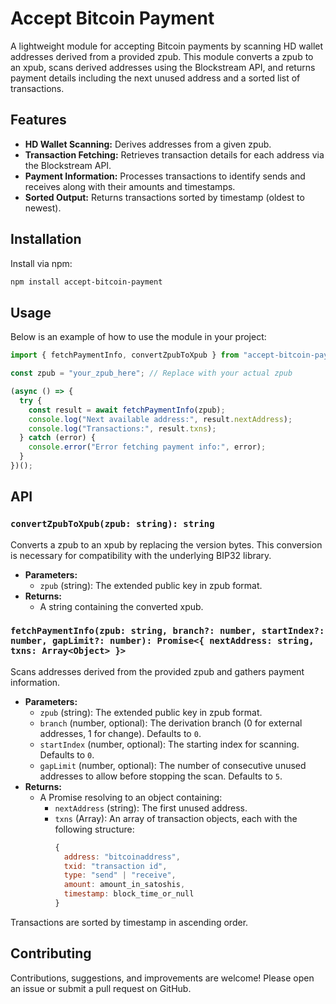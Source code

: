 

# Accept Bitcoin Payment

A lightweight module for accepting Bitcoin payments by scanning HD wallet addresses derived from a provided zpub. This module converts a zpub to an xpub, scans derived addresses using the Blockstream API, and returns payment details including the next unused address and a sorted list of transactions.

## Features

- **HD Wallet Scanning:** Derives addresses from a given zpub.
- **Transaction Fetching:** Retrieves transaction details for each address via the Blockstream API.
- **Payment Information:** Processes transactions to identify sends and receives along with their amounts and timestamps.
- **Sorted Output:** Returns transactions sorted by timestamp (oldest to newest).

## Installation

Install via npm:

```bash
npm install accept-bitcoin-payment
```

## Usage

Below is an example of how to use the module in your project:

```js
import { fetchPaymentInfo, convertZpubToXpub } from "accept-bitcoin-payment";

const zpub = "your_zpub_here"; // Replace with your actual zpub

(async () => {
  try {
    const result = await fetchPaymentInfo(zpub);
    console.log("Next available address:", result.nextAddress);
    console.log("Transactions:", result.txns);
  } catch (error) {
    console.error("Error fetching payment info:", error);
  }
})();
```

## API

### `convertZpubToXpub(zpub: string): string`

Converts a zpub to an xpub by replacing the version bytes. This conversion is necessary for compatibility with the underlying BIP32 library.

- **Parameters:**
  - `zpub` (string): The extended public key in zpub format.
- **Returns:**
  - A string containing the converted xpub.

### `fetchPaymentInfo(zpub: string, branch?: number, startIndex?: number, gapLimit?: number): Promise<{ nextAddress: string, txns: Array<Object> }>`

Scans addresses derived from the provided zpub and gathers payment information.

- **Parameters:**
  - `zpub` (string): The extended public key in zpub format.
  - `branch` (number, optional): The derivation branch (0 for external addresses, 1 for change). Defaults to `0`.
  - `startIndex` (number, optional): The starting index for scanning. Defaults to `0`.
  - `gapLimit` (number, optional): The number of consecutive unused addresses to allow before stopping the scan. Defaults to `5`.
- **Returns:**
  - A Promise resolving to an object containing:
    - `nextAddress` (string): The first unused address.
    - `txns` (Array): An array of transaction objects, each with the following structure:
      ```js
      {
        address: "bitcoinaddress",
        txid: "transaction id",
        type: "send" | "receive",
        amount: amount_in_satoshis,
        timestamp: block_time_or_null
      }
      ```
      
Transactions are sorted by timestamp in ascending order.

## Contributing

Contributions, suggestions, and improvements are welcome! Please open an issue or submit a pull request on GitHub.
